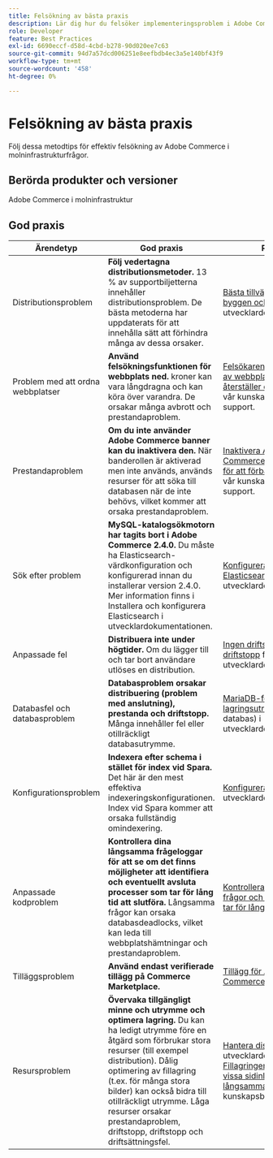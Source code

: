 ```yaml
---
title: Felsökning av bästa praxis
description: Lär dig hur du felsöker implementeringsproblem i Adobe Commerce.
role: Developer
feature: Best Practices
exl-id: 6690eccf-d58d-4cbd-b278-90d020ee7c63
source-git-commit: 94d7a57dcd006251e8eefbdb4ec3a5e140bf43f9
workflow-type: tm+mt
source-wordcount: '458'
ht-degree: 0%

---
```


# Felsökning av bästa praxis

Följ dessa metodtips för effektiv felsökning av Adobe Commerce i molninfrastrukturfrågor.

## Berörda produkter och versioner

Adobe Commerce i molninfrastruktur

## God praxis

| Ärendetyp | God praxis | Resurs |
|----------------------------|----------------------------------------------------------------------------------------------------------------------------------------------------------------------------------------------------------------------------------------------------------------------------------------------------------------------------------------------------------------------------------------------------|-------------------------------------------------------------------------------------------------------------------------------------------------------------------------------------------------------------------------------------------------------------------------------------------------------------------------------------------------------------------------------------------------------|
| Distributionsproblem | **Följ vedertagna distributionsmetoder.** 13 % av supportbiljetterna innehåller distributionsproblem. De bästa metoderna har uppdaterats för att innehålla sätt att förhindra många av dessa orsaker. | [Bästa tillvägagångssätt för byggen och distribution](https://devdocs.magento.com/cloud/reference/discover-deploy.html#best-practices) i utvecklardokumentationen. |
| Problem med att ordna webbplatser | **Använd felsökningsfunktionen för webbplats ned.** kroner kan vara långdragna och kan köra över varandra. De orsakar många avbrott och prestandaproblem. | [Felsökaren för att stänga av webbplats](https://experienceleague.adobe.com/docs/commerce-knowledge-base/kb/troubleshooting/site-down-or-unresponsive/magento-site-down-troubleshooter.html?lang=en) och [Så här återställer du cron-jobb](https://experienceleague.adobe.com/docs/commerce-knowledge-base/kb/troubleshooting/miscellaneous/cron-job-is-stuck-in-running-status.html?lang=en) i vår kunskapsbas för support. |
| Prestandaproblem | **Om du inte använder Adobe Commerce banner kan du inaktivera den.** När banderollen är aktiverad men inte används, används resurser för att söka till databasen när de inte behövs, vilket kommer att orsaka prestandaproblem. | [Inaktivera Adobe Commerce Banner-utdata för att förbättra prestanda](https://experienceleague.adobe.com/docs/commerce-knowledge-base/kb/troubleshooting/miscellaneous/disable-magento-banner-output-to-improve-site-performance.html) i vår kunskapsbas för support. |
| Sök efter problem | **MySQL-katalogsökmotorn har tagits bort i Adobe Commerce 2.4.0.** Du måste ha Elasticsearch-värdkonfiguration och konfigurerad innan du installerar version 2.4.0. Mer information finns i Installera och konfigurera Elasticsearch i utvecklardokumentationen. | [Konfigurera tjänsten Elasticsearch](https://devdocs.magento.com/cloud/project/services-elastic.html) i utvecklardokumentationen. |
| Anpassade fel | **Distribuera inte under högtider.** Om du lägger till och tar bort användare utlöses en distribution. | [Ingen driftsättning vid driftstopp](https://devdocs.magento.com/cloud/deploy/reduce-downtime.html) finns i utvecklardokumentationen. |
| Databasfel och databasproblem | **Databasproblem orsakar distribuering (problem med anslutning), prestanda och driftstopp.** Många innehåller fel eller otillräckligt databasutrymme. | [MariaDB-felkoder](https://mariadb.com/kb/en/library/mariadb-error-codes/#mariadb-specific-error-codes); [Hantera lagringsutrymme](https://devdocs.magento.com/cloud/project/manage-disk-space.html) (inklusive databas) i utvecklardokumentationen. |
| Konfigurationsproblem | **Indexera efter schema i stället för index vid Spara.** Det här är den mest effektiva indexeringskonfigurationen. Index vid Spara kommer att orsaka fullständig omindexering. | [Konfigurera indexerare](../../../configuration/cli/manage-indexers.md#configure-indexers) i utvecklardokumentationen. |
| Anpassade kodproblem | **Kontrollera dina långsamma frågeloggar för att se om det finns möjligheter att identifiera och eventuellt avsluta processer som tar för lång tid att slutföra.** Långsamma frågor kan orsaka databasdeadlocks, vilket kan leda till webbplatshämtningar och prestandaproblem. | [Kontrollerar långsamma frågor och processer som tar för lång tid i MySQL](https://experienceleague.adobe.com/docs/commerce-knowledge-base/kb/troubleshooting/database/checking-slow-queries-and-processes-mysql.html) |
| Tilläggsproblem | **Använd endast verifierade tillägg på Commerce Marketplace.** | [Tillägg för Adobe Commerce](https://marketplace.magento.com/extensions.html) |
| Resursproblem | **Övervaka tillgängligt minne och utrymme och optimera lagring.** Du kan ha ledigt utrymme före en åtgärd som förbrukar stora resurser (till exempel distribution). Dålig optimering av fillagring (t.ex. för många stora bilder) kan också bidra till otillräckligt utrymme. Låga resurser orsakar prestandaproblem, driftstopp, driftstopp och driftsättningsfel. | [Hantera diskutrymme](https://devdocs.magento.com/cloud/project/manage-disk-space.html) i vår utvecklardokumentation. [Fillagringen är låg/slut och vissa sidinläsningar är långsamma](https://experienceleague.adobe.com/docs/commerce-knowledge-base/kb/troubleshooting/miscellaneous/file-storage-low-specific-page-loads-are-slow.html?lang=en) i vår kunskapsbas för support. |
